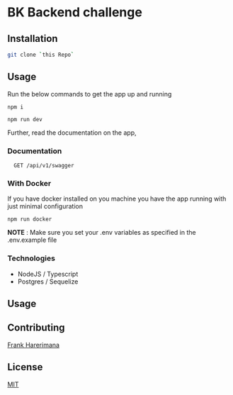 # BK Backend challenge


## Installation


```bash
git clone `this Repo`
```

## Usage
Run the below commands to get the app up and running
```
npm i
```

```
npm run dev
```

Further, read the documentation on the app, 

### Documentation
```
  GET /api/v1/swagger
```

### With Docker

If you have docker installed on you machine you have the app running with just minimal configuration

```
npm run docker
```

**NOTE** : Make sure you set your .env variables as specified in the .env.example file

### Technologies
- NodeJS / Typescript
- Postgres / Sequelize


## Usage

## Contributing
[Frank Harerimana](https://github.com/frankhn)


## License
[MIT](https://mit.com/licenses/mit/)
